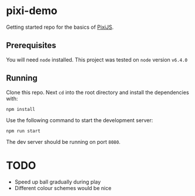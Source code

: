 # pixi-demo

Getting started repo for the basics of [PixiJS](http://www.pixijs.com/).

## Prerequisites

You will need `node` installed. This project was tested on `node` version `v6.4.0`

## Running

Clone this repo. Next `cd` into the root directory and install the dependencies with:

```
npm install
```

Use the following command to start the development server:

```
npm run start
```

The dev server should be running on port `8080`.

# TODO

* Speed up ball gradually during play
* Different colour schemes would be nice

